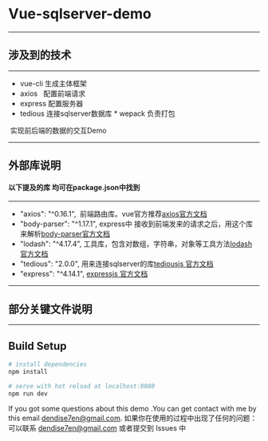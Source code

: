 Vue-sqlserver-demo
=================================== 

---

## 涉及到的技术

---

> 
 * vue-cli 生成主体框架
 * axios   配置前端请求  
 * express 配置服务器  
 * tedious 连接sqlserver数据库 
 * wepack  负责打包
  
  实现前后端的数据的交互Demo



---

## 外部库说明

#### 以下提及的库 均可在package.json中找到

---

* "axios": "^0.16.1",  前端路由库。vue官方推荐[axios官方文档](https://github.com/mzabriskie/axios/blob/master/README.md)<br />
* "body-parser": "^1.17.1",  express中 接收到前端发来的请求之后，用这个库来解析[body-parser官方文档](https://github.com/expressjs/body-parser)<br />
* "lodash": "^4.17.4",  工具库，包含对数组，字符串，对象等工具方法[lodash 官方文档](https://lodash.com/docs/4.17.4)<br />
* "tedious": "2.0.0",   用来连接sqlserver的库[tediousjs 官方文档](http://tediousjs.github.io/tedious/api-connection.html)<br />
* "express": "^4.14.1",  [expressjs 官方文档](http://expressjs.com/)<br />


---

## 部分关键文件说明

---

## Build Setup



``` bash
# install dependencies
npm install

# serve with hot reload at localhost:8080
npm run dev

```

If you got some questions about this demo .You can get contact with me by this email dendise7en@gmail.com.
如果你在使用的过程中出现了任何的问题：可以联系 dendise7en@gmail.com 或者提交到 Issues 中
